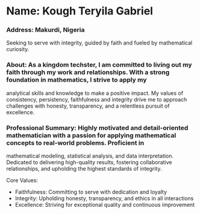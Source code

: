 # Name: Kough Teryila Gabriel
### Address: Makurdi, Nigeria
Seeking to serve with integrity, guided by faith and fueled by mathematical curiosity.
### About: As a kingdom techster, I am committed to living out my faith through my work and relationships. With a strong foundation in mathematics, I strive to apply my 
analytical skills and knowledge to make a positive impact. My values of consistency, persistency, faithfulness and integrity drive me to approach challenges with honesty, 
transparency, and a relentless pursuit of excellence.

### Professional Summary: Highly motivated and detail-oriented mathematician with a passion for applying mathematical concepts to real-world problems. Proficient in 
mathematical modeling, statistical analysis, and data interpretation. Dedicated to delivering high-quality results, fostering collaborative relationships, and upholding 
the highest standards of integrity.

Core Values:

- Faithfulness: Committing to serve with dedication and loyalty
- Integrity: Upholding honesty, transparency, and ethics in all interactions
- Excellence: Striving for exceptional quality and continuous improvement
